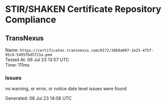# STIR/SHAKEN Certificate Repository Compliance

## TransNexus

Name: `https://certificates.transnexus.com/0172/30b9a097-2e25-4f5f-95c8-5495fbd5721a.pem`\
Tested At: 06 Jul 23 13:57 UTC\
Time: 111ms

### Issues

no warning, or error, or notice date level issues were found

Generated: 06 Jul 23 14:08 UTC